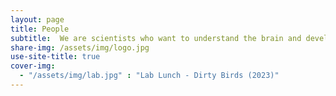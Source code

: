 ```yaml
---
layout: page
title: People 
subtitle:  We are scientists who want to understand the brain and develop better AI.
share-img: /assets/img/logo.jpg
use-site-title: true
cover-img:
  - "/assets/img/lab.jpg" : "Lab Lunch - Dirty Birds (2023)"
---
```


